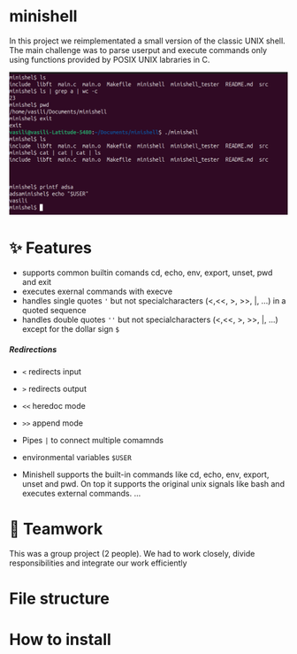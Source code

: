 # minishell
In this project we reimplementated a small version of the classic UNIX shell. The main challenge was to parse userput and execute commands only using functions provided by POSIX UNIX labraries in C.

![Minishell](https://github.com/WaPoco/minishell/blob/main/minishell.png)
# ✨ Features
- supports common builtin comands cd, echo, env, export, unset, pwd and exit
- executes exernal commands with execve
- handles single quotes ```'``` but not specialcharacters (<,<<, >, >>, |, ...) in a quoted sequence
- handles double quotes ```''``` but not specialcharacters (<,<<, >, >>, |, ...) except for the dollar sign ```$```
##### Redirections
- ```<``` redirects input
- ```>``` redirects output
- ```<<``` heredoc mode
- ```>>``` append mode 
- Pipes ```|``` to connect multiple comamnds
- environmental variables ```$USER```

- Minishell supports the built-in commands like cd, echo, env, export, unset and pwd. On top it supports the original unix signals like bash and executes external commands.
...
# 👥 Teamwork
This was a group project (2 people).
We had to work closely, divide responsibilities and integrate our work efficiently

# File structure


# How to install








